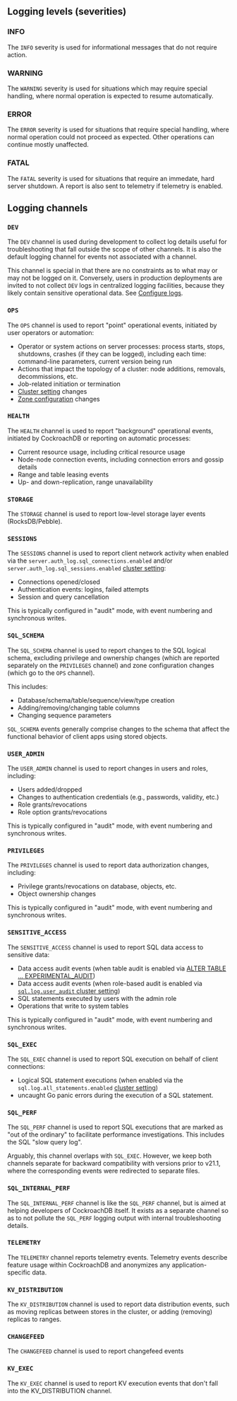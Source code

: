 ## Logging levels (severities)

### INFO

The `INFO` severity is used for informational messages that do not
require action.

### WARNING

The `WARNING` severity is used for situations which may require special handling,
where normal operation is expected to resume automatically.

### ERROR

The `ERROR` severity is used for situations that require special handling,
where normal operation could not proceed as expected.
Other operations can continue mostly unaffected.

### FATAL

The `FATAL` severity is used for situations that require an immedate, hard
server shutdown. A report is also sent to telemetry if telemetry
is enabled.


## Logging channels

### `DEV`

The `DEV` channel is used during development to collect log
details useful for troubleshooting that fall outside the
scope of other channels. It is also the default logging
channel for events not associated with a channel.

This channel is special in that there are no constraints as to
what may or may not be logged on it. Conversely, users in
production deployments are invited to not collect `DEV` logs in
centralized logging facilities, because they likely contain
sensitive operational data.
See [Configure logs](configure-logs.html#dev-channel).

### `OPS`

The `OPS` channel is used to report "point" operational events,
initiated by user operators or automation:

  - Operator or system actions on server processes: process starts,
    stops, shutdowns, crashes (if they can be logged),
    including each time: command-line parameters, current version being run
  - Actions that impact the topology of a cluster: node additions,
    removals, decommissions, etc.
  - Job-related initiation or termination
  - [Cluster setting](cluster-settings.html) changes
  - [Zone configuration](configure-replication-zones.html) changes

### `HEALTH`

The `HEALTH` channel is used to report "background" operational
events, initiated by CockroachDB or reporting on automatic processes:

  - Current resource usage, including critical resource usage
  - Node-node connection events, including connection errors and
    gossip details
  - Range and table leasing events
  - Up- and down-replication, range unavailability

### `STORAGE`

The `STORAGE` channel is used to report low-level storage
layer events (RocksDB/Pebble).

### `SESSIONS`

The `SESSIONS` channel is used to report client network activity when enabled via
the `server.auth_log.sql_connections.enabled` and/or
`server.auth_log.sql_sessions.enabled` [cluster setting](cluster-settings.html):

  - Connections opened/closed
  - Authentication events: logins, failed attempts
  - Session and query cancellation

This is typically configured in "audit" mode, with event
numbering and synchronous writes.

### `SQL_SCHEMA`

The `SQL_SCHEMA` channel is used to report changes to the
SQL logical schema, excluding privilege and ownership changes
(which are reported separately on the `PRIVILEGES` channel) and
zone configuration changes (which go to the `OPS` channel).

This includes:

  - Database/schema/table/sequence/view/type creation
  - Adding/removing/changing table columns
  - Changing sequence parameters

`SQL_SCHEMA` events generally comprise changes to the schema that affect the
functional behavior of client apps using stored objects.

### `USER_ADMIN`

The `USER_ADMIN` channel is used to report changes
in users and roles, including:

  - Users added/dropped
  - Changes to authentication credentials (e.g., passwords, validity, etc.)
  - Role grants/revocations
  - Role option grants/revocations

This is typically configured in "audit" mode, with event
numbering and synchronous writes.

### `PRIVILEGES`

The `PRIVILEGES` channel is used to report data
authorization changes, including:

  - Privilege grants/revocations on database, objects, etc.
  - Object ownership changes

This is typically configured in "audit" mode, with event
numbering and synchronous writes.

### `SENSITIVE_ACCESS`

The `SENSITIVE_ACCESS` channel is used to report SQL
data access to sensitive data:

  - Data access audit events (when table audit is enabled via
    [ALTER TABLE ... EXPERIMENTAL_AUDIT](alter-table.html#experimental_audit))
  - Data access audit events (when role-based audit is enabled via
    [`sql.log.user_audit` cluster setting](role-based-audit-logging.html#syntax-of-audit-settings))
  - SQL statements executed by users with the admin role
  - Operations that write to system tables

This is typically configured in "audit" mode, with event
numbering and synchronous writes.

### `SQL_EXEC`

The `SQL_EXEC` channel is used to report SQL execution on
behalf of client connections:

  - Logical SQL statement executions (when enabled via the
    `sql.log.all_statements.enabled` [cluster setting](cluster-settings.html))
  - uncaught Go panic errors during the execution of a SQL statement.

### `SQL_PERF`

The `SQL_PERF` channel is used to report SQL executions
that are marked as "out of the ordinary"
to facilitate performance investigations.
This includes the SQL "slow query log".

Arguably, this channel overlaps with `SQL_EXEC`.
However, we keep both channels separate for backward compatibility
with versions prior to v21.1, where the corresponding events
were redirected to separate files.

### `SQL_INTERNAL_PERF`

The `SQL_INTERNAL_PERF` channel is like the `SQL_PERF` channel, but is aimed at
helping developers of CockroachDB itself. It exists as a separate
channel so as to not pollute the `SQL_PERF` logging output with
internal troubleshooting details.

### `TELEMETRY`

The `TELEMETRY` channel reports telemetry events. Telemetry events describe
feature usage within CockroachDB and anonymizes any application-
specific data.

### `KV_DISTRIBUTION`

The `KV_DISTRIBUTION` channel is used to report data distribution events, such as moving
replicas between stores in the cluster, or adding (removing) replicas to
ranges.

### `CHANGEFEED`

The `CHANGEFEED` channel is used to report changefeed events

### `KV_EXEC`

The `KV_EXEC` channel is used to report KV execution events that don't fall into the
KV_DISTRIBUTION channel.

